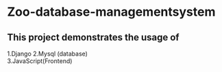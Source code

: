 # Zoo-database-managementsystem 

This project demonstrates the usage of
---

1.Django
2.Mysql (database)<br/>
3.JavaScript(Frontend)<br/>
